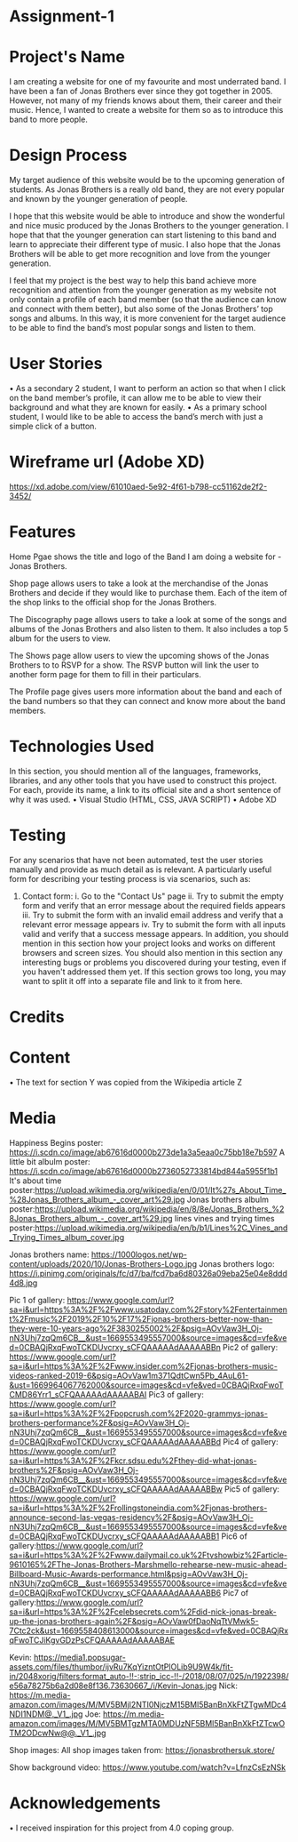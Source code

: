 # Assignment-1

# Project's Name

I am creating a website for one of my favourite and most underrated band. I have been a fan of Jonas Brothers ever since they got together in 2005. However, not many of my friends knows about them, their career and their music. Hence, I wanted to create a website for them so as to introduce this band to more people. 

# Design Process
My target audience of this website would be to the upcoming generation of students. As Jonas Brothers is a really old band, they are not every popular and known by the younger generation of people. 

I hope that this website would be able to introduce and show the wonderful and nice music produced by the Jonas Brothers to the younger generation. I hope that that the younger generation can start listening to this band and learn to appreciate their different type of music. I also hope that the Jonas Brothers will be able to get more recognition and love from the younger generation. 

I feel that my project is the best way to help this band achieve more recognition and attention from the younger generation as my website not only contain a profile of each band member (so that the audience can know and connect with them better), but also some of the Jonas Brothers’ top songs and albums. In this way, it is more convenient for the target audience to be able to find the band’s most popular songs and listen to them. 

# User Stories
•	As a secondary 2 student, I want to perform an action so that when I click on the band member’s profile, it can allow me to be able to view their background and what they are known for easily.
•	As a primary school student, I would like to be able to access the band’s merch with just a simple click of a button. 

# Wireframe url (Adobe XD) 
  https://xd.adobe.com/view/61010aed-5e92-4f61-b798-cc51162de2f2-3452/ 

# Features
Home Pgae shows the title and logo of the Band I am doing a website for - Jonas Brothers.

Shop page allows users to take a look at the merchandise of the Jonas Brothers and decide if they would like to purchase them. Each of the item of the shop links to the official shop for the Jonas Brothers.

The Discography page allows users to take a look at some of the songs and albums of the Jonas Brothers and also listen to them. It also includes a top 5 album for the users to view.

The Shows page allow users to view the upcoming shows of the Jonas Brothers to to RSVP for a show. The RSVP button will link the user to another form page for them to fill in their particulars.

The Profile page gives users more information about the band and each of the band numbers so that they can connect and know more about the band members. 

# Technologies Used
In this section, you should mention all of the languages, frameworks, libraries, and any other tools that you have used to construct this project. For each, provide its name, a link to its official site and a short sentence of why it was used.
•	Visual Studio (HTML, CSS, JAVA SCRIPT)
• Adobe XD


# Testing
For any scenarios that have not been automated, test the user stories manually and provide as much detail as is relevant. A particularly useful form for describing your testing process is via scenarios, such as:
1.	Contact form:
i.	Go to the "Contact Us" page
ii.	Try to submit the empty form and verify that an error message about the required fields appears
iii.	Try to submit the form with an invalid email address and verify that a relevant error message appears
iv.	Try to submit the form with all inputs valid and verify that a success message appears.
In addition, you should mention in this section how your project looks and works on different browsers and screen sizes.
You should also mention in this section any interesting bugs or problems you discovered during your testing, even if you haven't addressed them yet.
If this section grows too long, you may want to split it off into a separate file and link to it from here.

# Credits
# Content
•	The text for section Y was copied from the Wikipedia article Z
# Media
Happiness Begins poster: https://i.scdn.co/image/ab67616d0000b273de1a3a5eaa0c75bb18e7b597 
A little bit albulm poster:  https://i.scdn.co/image/ab67616d0000b2736052733814bd844a5955f1b1 
It's about time poster:https://upload.wikimedia.org/wikipedia/en/0/01/It%27s_About_Time_%28Jonas_Brothers_album_-_cover_art%29.jpg
Jonas brothers albulm poster:https://upload.wikimedia.org/wikipedia/en/8/8e/Jonas_Brothers_%28Jonas_Brothers_album_-_cover_art%29.jpg
lines vines and trying times poster:https://upload.wikimedia.org/wikipedia/en/b/b1/Lines%2C_Vines_and_Trying_Times_album_cover.jpg

Jonas brothers name: https://1000logos.net/wp-content/uploads/2020/10/Jonas-Brothers-Logo.jpg 
Jonas brothers logo: https://i.pinimg.com/originals/fc/d7/ba/fcd7ba6d80326a09eba25e04e8ddd4d8.jpg 

Pic 1 of gallery: https://www.google.com/url?sa=i&url=https%3A%2F%2Fwww.usatoday.com%2Fstory%2Fentertainment%2Fmusic%2F2019%2F10%2F17%2Fjonas-brothers-better-now-than-they-were-10-years-ago%2F3830255002%2F&psig=AOvVaw3H_Oj-nN3Uhj7zqQm6CB__&ust=1669553495557000&source=images&cd=vfe&ved=0CBAQjRxqFwoTCKDUvcrxy_sCFQAAAAAdAAAAABBn
Pic2 of gallery: https://www.google.com/url?sa=i&url=https%3A%2F%2Fwww.insider.com%2Fjonas-brothers-music-videos-ranked-2019-6&psig=AOvVaw1m371QdtCwn5Pb_4AuL61-&ust=1669964067762000&source=images&cd=vfe&ved=0CBAQjRxqFwoTCMD86Yrr1_sCFQAAAAAdAAAAABAI
Pic3 of gallery: https://www.google.com/url?sa=i&url=https%3A%2F%2Fpopcrush.com%2F2020-grammys-jonas-brothers-performance%2F&psig=AOvVaw3H_Oj-nN3Uhj7zqQm6CB__&ust=1669553495557000&source=images&cd=vfe&ved=0CBAQjRxqFwoTCKDUvcrxy_sCFQAAAAAdAAAAABBd
Pic4 of gallery: https://www.google.com/url?sa=i&url=https%3A%2F%2Fkcr.sdsu.edu%2Fthey-did-what-jonas-brothers%2F&psig=AOvVaw3H_Oj-nN3Uhj7zqQm6CB__&ust=1669553495557000&source=images&cd=vfe&ved=0CBAQjRxqFwoTCKDUvcrxy_sCFQAAAAAdAAAAABBw
Pic5 of gallery: https://www.google.com/url?sa=i&url=https%3A%2F%2Frollingstoneindia.com%2Fjonas-brothers-announce-second-las-vegas-residency%2F&psig=AOvVaw3H_Oj-nN3Uhj7zqQm6CB__&ust=1669553495557000&source=images&cd=vfe&ved=0CBAQjRxqFwoTCKDUvcrxy_sCFQAAAAAdAAAAABB1
Pic6 of gallery:https://www.google.com/url?sa=i&url=https%3A%2F%2Fwww.dailymail.co.uk%2Ftvshowbiz%2Farticle-9610165%2FThe-Jonas-Brothers-Marshmello-rehearse-new-music-ahead-Billboard-Music-Awards-performance.html&psig=AOvVaw3H_Oj-nN3Uhj7zqQm6CB__&ust=1669553495557000&source=images&cd=vfe&ved=0CBAQjRxqFwoTCKDUvcrxy_sCFQAAAAAdAAAAABB6
Pic7 of gallery:https://www.google.com/url?sa=i&url=https%3A%2F%2Fcelebsecrets.com%2Fdid-nick-jonas-break-up-the-jonas-brothers-again%2F&psig=AOvVaw0fDaoNqTtVMwk5-7Ctc2ck&ust=1669558408613000&source=images&cd=vfe&ved=0CBAQjRxqFwoTCJiKgvGDzPsCFQAAAAAdAAAAABAE

Kevin: https://media1.popsugar-assets.com/files/thumbor/ijvRu7KqYizntOtPlOLib9U9W4k/fit-in/2048xorig/filters:format_auto-!!-:strip_icc-!!-/2018/08/07/025/n/1922398/e56a78275b6a2d08e8f136.73630667_/i/Kevin-Jonas.jpg 
Nick: https://m.media-amazon.com/images/M/MV5BMjI2NTI0NjczM15BMl5BanBnXkFtZTgwMDc4NDI1NDM@._V1_.jpg 
Joe: https://m.media-amazon.com/images/M/MV5BMTgzMTA0MDUzNF5BMl5BanBnXkFtZTcwOTM2ODcwNw@@._V1_.jpg 

Shop images:
All shop images taken from: https://jonasbrothersuk.store/

Show background video:
https://www.youtube.com/watch?v=LfnzCsEzNSk



# Acknowledgements
•	I received inspiration for this project from 4.0 coping group. 
